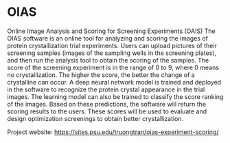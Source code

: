 # OIAS
Online Image Analysis and Scoring for Screening Experiments (OAIS)
The OIAS software is an online tool for analyzing and scoring the images of protein crystallization trial experiments. Users can upload pictures of their screening samples (images of the sampling wells in the screening plates), and then run the analysis tool to obtain the scoring of the samples. The score of the screening experiment is in the range of 0 to 9, where 0 means no crystallization. The higher the score, the better the change of a crystalline can occur. A deep neural network model is trained and deployed in the software to recognize the protein crystal appearance in the trial images. The learning model can also be trained to classify the score ranking of the images. Based on these predictions, the software will return the scoring results to the users. These scores will be used to evaluate and design optimization screenings to obtain better crystallization.

Project website: https://sites.psu.edu/truongtran/oias-experiment-scoring/
